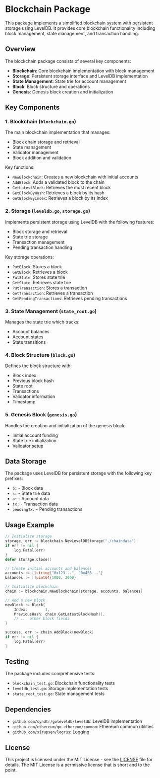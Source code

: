 # Blockchain Package

This package implements a simplified blockchain system with persistent storage using LevelDB. It provides core blockchain functionality including block management, state management, and transaction handling.

## Overview

The blockchain package consists of several key components:

- **Blockchain**: Core blockchain implementation with block management
- **Storage**: Persistent storage interface and LevelDB implementation
- **State Management**: State trie for account management
- **Block**: Block structure and operations
- **Genesis**: Genesis block creation and initialization

## Key Components

### 1. Blockchain (`blockchain.go`)

The main blockchain implementation that manages:
- Block chain storage and retrieval
- State management
- Validator management
- Block addition and validation

Key functions:
- `NewBlockchain`: Creates a new blockchain with initial accounts
- `AddBlock`: Adds a validated block to the chain
- `GetLatestBlock`: Retrieves the most recent block
- `GetBlockByHash`: Retrieves a block by its hash
- `GetBlockByIndex`: Retrieves a block by its index

### 2. Storage (`leveldb.go`, `storage.go`)

Implements persistent storage using LevelDB with the following features:
- Block storage and retrieval
- State trie storage
- Transaction management
- Pending transaction handling

Key storage operations:
- `PutBlock`: Stores a block
- `GetBlock`: Retrieves a block
- `PutState`: Stores state trie
- `GetState`: Retrieves state trie
- `PutTransaction`: Stores a transaction
- `GetTransaction`: Retrieves a transaction
- `GetPendingTransactions`: Retrieves pending transactions

### 3. State Management (`state_root.go`)

Manages the state trie which tracks:
- Account balances
- Account states
- State transitions

### 4. Block Structure (`block.go`)

Defines the block structure with:
- Block index
- Previous block hash
- State root
- Transactions
- Validator information
- Timestamp

### 5. Genesis Block (`genesis.go`)

Handles the creation and initialization of the genesis block:
- Initial account funding
- State trie initialization
- Validator setup

## Data Storage

The package uses LevelDB for persistent storage with the following key prefixes:
- `b:` - Block data
- `s:` - State trie data
- `a:` - Account data
- `tx:` - Transaction data
- `pendingTx:` - Pending transactions

## Usage Example

```go
// Initialize storage
storage, err := blockchain.NewLevelDBStorage("./chaindata")
if err != nil {
    log.Fatal(err)
}
defer storage.Close()

// Create initial accounts and balances
accounts := []string{"0x123...", "0x456..."}
balances := []uint64{1000, 2000}

// Initialize blockchain
chain := blockchain.NewBlockchain(storage, accounts, balances)

// Add a new block
newBlock := Block{
    Index:        1,
    PreviousHash: chain.GetLatestBlockHash(),
    // ... other block fields
}

success, err := chain.AddBlock(newBlock)
if err != nil {
    log.Fatal(err)
}
```

## Testing

The package includes comprehensive tests:
- `blockchain_test.go`: Blockchain functionality tests
- `leveldb_test.go`: Storage implementation tests
- `state_root_test.go`: State management tests

## Dependencies

- `github.com/syndtr/goleveldb/leveldb`: LevelDB implementation
- `github.com/ethereum/go-ethereum/common`: Ethereum common utilities
- `github.com/sirupsen/logrus`: Logging

## License
This project is licensed under the MIT License - see the [LICENSE](../../LICENSE) file for details. The MIT License is a permissive license that is short and to the point.